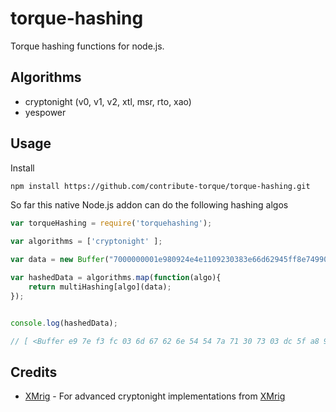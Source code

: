 torque-hashing
===============

Torque hashing functions for node.js.


Algorithms
----------
* cryptonight (v0, v1, v2, xtl, msr, rto, xao)
* yespower

Usage
-----

Install

```bash
npm install https://github.com/contribute-torque/torque-hashing.git
```

So far this native Node.js addon can do the following hashing algos

```javascript
var torqueHashing = require('torquehashing');

var algorithms = ['cryptonight' ];

var data = new Buffer("7000000001e980924e4e1109230383e66d62945ff8e749903bea4336755c00000000000051928aff1b4d72416173a8c3948159a09a73ac3bb556aa6bfbcad1a85da7f4c1d13350531e24031b939b9e2b", "hex");

var hashedData = algorithms.map(function(algo){
    return multiHashing[algo](data);
});


console.log(hashedData);

// [ <Buffer e9 7e f3 fc 03 6d 67 62 6e 54 54 7a 71 30 73 03 dc 5f a8 9b 9d f4 99 fe ea ef 9d 11 ac ad be 9b> ]

```

Credits
-------
* [XMrig](https://github.com/xmrig) - For advanced cryptonight implementations from [XMrig](https://github.com/xmrig/xmrig)
